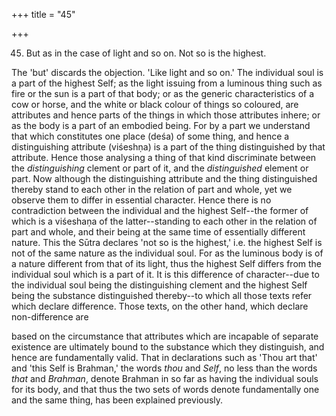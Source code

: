 +++
title = "45"

+++


45. But as in the case of light and so on. Not so is the highest.

The 'but' discards the objection. 'Like light and so on.' The individual soul is a part of the highest Self; as the light issuing from a luminous thing such as fire or the sun is a part of that body; or as the generic characteristics of a cow or horse, and the white or black colour of things so coloured, are attributes and hence parts of the things in which those attributes inhere; or as the body is a part of an embodied being. For by a part we understand that which constitutes one place (deśa) of some thing, and hence a distinguishing attribute (viśeshṇa) is a part of the thing distinguished by that attribute. Hence those analysing a thing of that kind discriminate between the _distinguishing_ clement or part of it, and the _distinguished_ element or part. Now although the distinguishing attribute and the thing distinguished thereby stand to each other in the relation of part and whole, yet we observe them to differ in essential character. Hence there is no contradiction between the individual and the highest Self--the former of which is a viśeshaṇa of the latter--standing to each other in the relation of part and whole, and their being at the same time of essentially different nature. This the Sūtra declares 'not so is the highest,' i.e. the highest Self is not of the same nature as the individual soul. For as the luminous body is of a nature different from that of its light, thus the highest Self differs from the individual soul which is a part of it. It is this difference of character--due to the individual soul being the distinguishing clement and the highest Self being the substance distinguished thereby--to which all those texts refer which declare difference. Those texts, on the other hand, which declare non-difference are

based on the circumstance that attributes which are incapable of separate existence are ultimately bound to the substance which they distinguish, and hence are fundamentally valid. That in declarations such as 'Thou art that' and 'this Self is Brahman,' the words _thou_ and _Self_, no less than the words _that_ and _Brahman_, denote Brahman in so far as having the individual souls for its body, and that thus the two sets of words denote fundamentally one and the same thing, has been explained previously.


